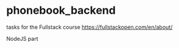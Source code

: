 # phonebook_backend


tasks for the Fullstack course https://fullstackopen.com/en/about/

NodeJS part
